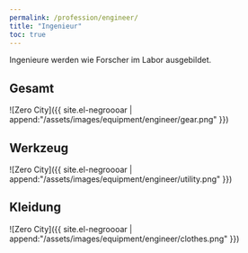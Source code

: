 ```yaml
---
permalink: /profession/engineer/
title: "Ingenieur"
toc: true
---
```


Ingenieure werden wie Forscher im Labor ausgebildet.

## Gesamt

![Zero City]({{ site.el-negroooar | append:"/assets/images/equipment/engineer/gear.png" }})

## Werkzeug

![Zero City]({{ site.el-negroooar | append:"/assets/images/equipment/engineer/utility.png" }})

## Kleidung

![Zero City]({{ site.el-negroooar | append:"/assets/images/equipment/engineer/clothes.png" }})
